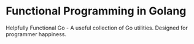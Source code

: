 # Functional Programming in Golang
Helpfully Functional Go - A useful collection of Go utilities. Designed for programmer happiness.

